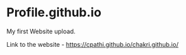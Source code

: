 # Profile.github.io

My first Website upload.

Link to the website - https://cpathi.github.io/chakri.github.io/
